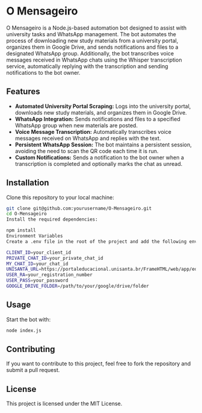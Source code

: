 # O Mensageiro

O Mensageiro is a Node.js-based automation bot designed to assist with university tasks and WhatsApp management. The bot automates the process of downloading new study materials from a university portal, organizes them in Google Drive, and sends notifications and files to a designated WhatsApp group. Additionally, the bot transcribes voice messages received in WhatsApp chats using the Whisper transcription service, automatically replying with the transcription and sending notifications to the bot owner.

## Features

- **Automated University Portal Scraping:** Logs into the university portal, downloads new study materials, and organizes them in Google Drive.
- **WhatsApp Integration:** Sends notifications and files to a specified WhatsApp group when new materials are posted.
- **Voice Message Transcription:** Automatically transcribes voice messages received on WhatsApp and replies with the text.
- **Persistent WhatsApp Session:** The bot maintains a persistent session, avoiding the need to scan the QR code each time it is run.
- **Custom Notifications:** Sends a notification to the bot owner when a transcription is completed and optionally marks the chat as unread.

## Installation

Clone this repository to your local machine:

```bash
git clone git@github.com:yourusername/O-Mensageiro.git
cd O-Mensageiro
Install the required dependencies:
```

```bash
npm install
Environment Variables
Create a .env file in the root of the project and add the following environment variables:
```

```bash
CLIENT_ID=your_client_id
PRIVATE_CHAT_ID=your_private_chat_id
MY_CHAT_ID=your_chat_id
UNISANTA_URL=https://portaleducacional.unisanta.br/FrameHTML/web/app/edu/PortalEducacional/login/
USER_RA=your_registration_number
USER_PASS=your_password
GOOGLE_DRIVE_FOLDER=/path/to/your/google/drive/folder
```

## Usage
Start the bot with:

```bash
node index.js
```

## Contributing
If you want to contribute to this project, feel free to fork the repository and submit a pull request.

## License
This project is licensed under the MIT License.     
